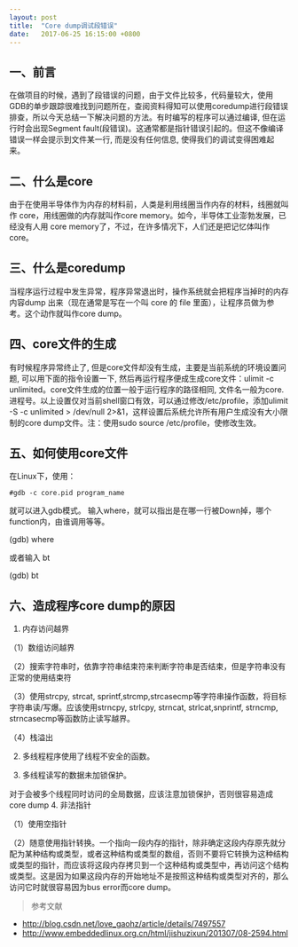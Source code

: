 ```yaml
---
layout: post
title:  "Core dump调试段错误"
date:   2017-06-25 16:15:00 +0800
---
```

**一、前言**
----

在做项目的时候，遇到了段错误的问题，由于文件比较多，代码量较大，使用GDB的单步跟踪很难找到问题所在，查阅资料得知可以使用coredump进行段错误排查，所以今天总结一下解决问题的方法。有时编写的程序可以通过编译, 但在运行时会出现Segment fault(段错误)。这通常都是指针错误引起的。但这不像编译错误一样会提示到文件某一行, 而是没有任何信息, 使得我们的调试变得困难起来。

**二、什么是core**
---------

由于在使用半导体作为内存的材料前，人类是利用线圈当作内存的材料，线圈就叫作 core，用线圈做的内存就叫作core memory。如今，半导体工业澎勃发展，已经没有人用 core memory了，不过，在许多情况下，人们还是把记忆体叫作core。

**三、什么是coredump**
-------------

当程序运行过程中发生异常，程序异常退出时，操作系统就会把程序当掉时的内存内容dump 出来（现在通常是写在一个叫 core 的 file 里面），让程序员做为参考。这个动作就叫作core dump。

**四、core文件的生成**
-----------

有时候程序异常终止了, 但是core文件却没有生成，主要是当前系统的环境设置问题, 可以用下面的指令设置一下, 然后再运行程序便成生成core文件：ulimit -c unlimited。core文件生成的位置一般于运行程序的路径相同, 文件名一般为core.进程号。以上设置仅对当前shell窗口有效，可以通过修改/etc/profile，添加ulimit -S -c unlimited > /dev/null 2>&1，这样设置后系统允许所有用户生成没有大小限制的core dump文件。注：使用sudo  source /etc/profile，使修改生效。

**五、如何使用core文件**
------------

在Linux下，使用：
```
#gdb -c core.pid program_name 
```
就可以进入gdb模式。 
输入where，就可以指出是在哪一行被Down掉，哪个function内，由谁调用等等。

(gdb) where 

或者输入 bt

(gdb) bt

**六、造成程序core dump的原因**
------------------
 1. 内存访问越界

  （1）数组访问越界

  （2）搜索字符串时，依靠字符串结束符来判断字符串是否结束，但是字符串没有正常的使用结束符
  
  （3）使用strcpy, strcat, sprintf,strcmp,strcasecmp等字符串操作函数，将目标字符串读/写爆。应该使用strncpy, strlcpy, strncat, strlcat,snprintf, strncmp, strncasecmp等函数防止读写越界。
  
 （4）栈溢出

 2. 多线程程序使用了线程不安全的函数。

 3. 多线程读写的数据未加锁保护。

对于会被多个线程同时访问的全局数据，应该注意加锁保护，否则很容易造成core dump
 4. 非法指针

  （1）使用空指针

  （2）随意使用指针转换。一个指向一段内存的指针，除非确定这段内存原先就分配为某种结构或类型，或者这种结构或类型的数组，否则不要将它转换为这种结构或类型的指针，而应该将这段内存拷贝到一个这种结构或类型中，再访问这个结构或类型。这是因为如果这段内存的开始地址不是按照这种结构或类型对齐的，那么访问它时就很容易因为bus error而core dump。
>参考文献
- http://blog.csdn.net/love_gaohz/article/details/7497557
- http://www.embeddedlinux.org.cn/html/jishuzixun/201307/08-2594.html

